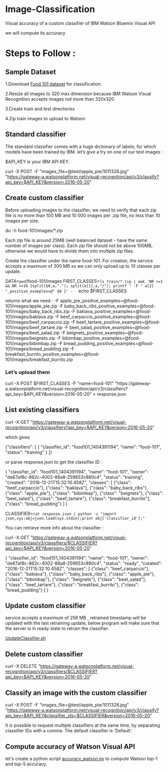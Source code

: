 # Image-Classification
Visual accuracy of a custom classifier of IBM Watson Bluemix Visual API


we will compute its accuracy

# Steps to Follow :
## Sample Dataset
   1.Download [Food 101 dataset](https://www.vision.ee.ethz.ch/datasets_extra/food-101/) for classification.
   
   2.Resize all images to 320 max dimension because IBM Watson Visual Recognition accepts images not more than 320x320.
   
   3.Create train and test directories
   
   4.Zip train images to upload to Watson
   
## Standard classifier
The standard classifier comes with a huge dictionary of labels, for which models have been trained by IBM. let’s give a try on one of our test images :

$API_KEY is your IBM API KEY.

curl -X POST -F "images_file=@test/apple_pie/1011328.jpg" "https://gateway-a.watsonplatform.net/visual-recognition/api/v3/classify?api_key=$API_KEY&version=2016-05-20"
   
## Create custom classifier

Before uploading images to the classifier, we need to verify that each zip file is no more than 100 MB and 10 000 images per .zip file, no less than 10 images per size.

du -h food-101/images/*.zip

Each zip file is around 25MB (well balanced dataset - have the same number of images per class). Each zip file should not be above 100MB, otherwise we would have to divide them into multiple zip files.

Create the classifier under the name food-101. For creation, the service accepts a maximum of 300 MB so we can only upload up to 10 classes per update.

DATA=`pwd`/food-101/images
FIRST_CLASSES=`ls train/*.zip | awk 'NR >=1 && NR <=10 {split($0,a,"."); split(a[1],a,"/"); printf " -F " a[2] "_positive_examples=@" $0 }' -  `
echo $FIRST_CLASSES

returns what we need : -F apple_pie_positive_examples=@food-101/images/apple_pie.zip -F baby_back_ribs_positive_examples=@food-101/images/baby_back_ribs.zip -F baklava_positive_examples=@food-101/images/baklava.zip -F beef_carpaccio_positive_examples=@food-101/images/beef_carpaccio.zip -F beef_tartare_positive_examples=@food-101/images/beef_tartare.zip -F beet_salad_positive_examples=@food-101/images/beet_salad.zip -F beignets_positive_examples=@food-101/images/beignets.zip -F bibimbap_positive_examples=@food-101/images/bibimbap.zip -F bread_pudding_positive_examples=@food-101/images/bread_pudding.zip -F breakfast_burrito_positive_examples=@food-101/images/breakfast_burrito.zip


### Let’s upload them

curl -X POST $FIRST_CLASSES -F "name=food-101" "https://gateway-a.watsonplatform.net/visual-recognition/api/v3/classifiers?api_key=$API_KEY&version=2016-05-20" > response.json



## List existing classifiers

curl -X GET "https://gateway-a.watsonplatform.net/visual-recognition/api/v3/classifiers?api_key=$API_KEY&version=2016-05-20"

which gives

{"classifiers": [
{
    "classifier_id": "food101_1404391194",
    "name": "food-101",
    "status": "training"
}
]}

or parse response.json to get the classifier ID :

{
"classifier_id": "food101_1404391194",
"name": "food-101",
"owner": "de67af8c-862c-4002-88a8-259653c880c4",
"status": "training",
"created": "2016-12-21T15:32:10.458Z",
"classes": [
    {"class": "beef_carpaccio"},
    {"class": "baklava"},
    {"class": "baby_back_ribs"},
    {"class": "apple_pie"},
    {"class": "bibimbap"},
    {"class": "beignets"},
    {"class": "beet_salad"},
    {"class": "beef_tartare"},
    {"class": "breakfast_burrito"},
    {"class": "bread_pudding"}
]
}

CLASSIFIER=`cat response.json | python -c "import json,sys;obj=json.load(sys.stdin);print obj['classifier_id'];"`

You can retrieve more info about the classifier :

curl -X GET "https://gateway-a.watsonplatform.net/visual-recognition/api/v3/classifiers/$CLASSIFIER?api_key=$API_KEY&version=2016-05-20"

{
    "classifier_id": "food101_1404391194",
    "name": "food-101",
    "owner": "de67af8c-862c-4002-88a8-259653c880c4",
    "status": "ready",
    "created": "2016-12-21T15:32:10.458Z",
    "classes": [
        {"class": "beef_carpaccio"},
        {"class": "baklava"},
        {"class": "baby_back_ribs"},
        {"class": "apple_pie"},
        {"class": "bibimbap"},
        {"class": "beignets"},
        {"class": "beet_salad"},
        {"class": "beef_tartare"},
        {"class": "breakfast_burrito"},
        {"class": "bread_pudding"}
    ]
}

## Update custom classifier

service accepts a maximum of 256 MB , retrained timestamp will be updated with the last retraining update, below program will make sure that the server is in ready state to retrain the classifier.

[UpdateClassifier.sh](https://github.com/sureshannapureddy/Image-Classification/blob/master/UpdateClassifier.sh)

## Delete custom classifier

curl -X DELETE "https://gateway-a.watsonplatform.net/visual-recognition/api/v3/classifiers/$CLASSIFIER?api_key=$API_KEY&version=2016-05-20"

## Classify an image with the custom classifier

curl -X POST -F "images_file=@test/apple_pie/1011328.jpg" "https://gateway-a.watsonplatform.net/visual-recognition/api/v3/classify?api_key=$API_KEY&classifier_ids=$CLASSIFIER&version=2016-05-20"

It is possible to request multiple classifiers at the same time, by separating classifier IDs with a comma. The default classifier is ‘Default’.


## Compute accuracy of Watson Visual API

let's create a python script [accuracy_watson.py]() to compute Watson top-1 and top-5 accuracy.
